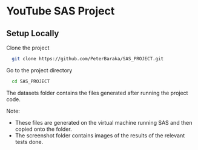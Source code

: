# YouTube SAS Project

## Setup Locally

Clone the project

```bash
  git clone https://github.com/PeterBaraka/SAS_PROJECT.git
```

Go to the project directory

```bash
  cd SAS_PROJECT
```

The datasets folder contains the files generated after running the project code.

Note: 
* These files are generated on the virtual machine running SAS and then copied onto the folder.
* The screenshot folder contains images of the results of the relevant tests done.
